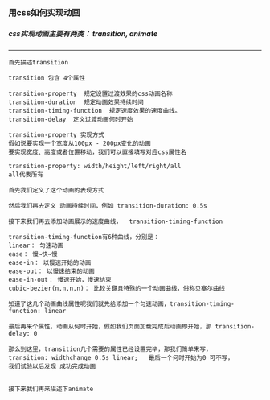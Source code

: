 ### 用css如何实现动画

##### css实现动画主要有两类： transition, animate

---

    首先描述transition

    transition 包含 4个属性

    transition-property  规定设置过渡效果的css动画名称
    transition-duration  规定动画效果持续时间
    transition-timing-function  规定速度效果的速度曲线。
    transition-delay  定义过渡动画何时开始

    transition-property 实现方式
    假如说要实现一个宽度从100px - 200px变化的动画
    要实现宽度、高度或者位置移动，我们可以直接填写对应css属性名

    transition-property: width/height/left/right/all
    all代表所有

    首先我们定义了这个动画的表现方式

    然后我们再去定义 动画持续时间，例如 transition-duration: 0.5s

    接下来我们再去添加动画展示的速度曲线，  transition-timing-function

    transition-timing-function有6种曲线，分别是：
    linear： 匀速动画
    ease： 慢→快→慢
    ease-in： 以慢速开始的动画
    ease-out： 以慢速结束的动画
    ease-in-out： 慢速开始，慢速结束
    cubic-bezier(n,n,n,n)： 比较关键且特殊的一个动画曲线，俗称贝塞尔曲线

    知道了这几个动画曲线属性呢我们就先给添加一个匀速动画，transition-timing-function: linear

    最后再来个属性，动画从何时开始，假如我们页面加载完成后动画即开始，那 transition-delay: 0

    那么到这里，transition几个需要的属性已经设置完毕，那我们简单来写，
    transition: widthchange 0.5s linear;   最后一个何时开始为0 可不写，
    我们试验以后发现 成功完成动画


    接下来我们再来描述下animate